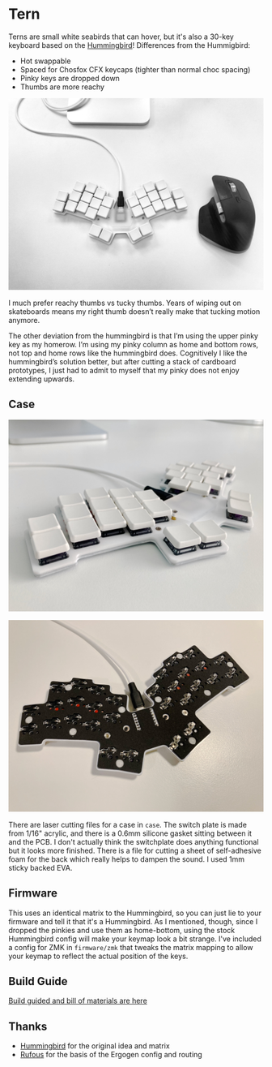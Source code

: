 # Tern

Terns are small white seabirds that can hover, but it's also a 30-key keyboard based on the [Hummingbird](https://github.com/PJE66/hummingbird)! Differences from the Hummigbird:

* Hot swappable
* Spaced for Chosfox CFX keycaps (tighter than normal choc spacing)
* Pinky keys are dropped down
* Thumbs are more reachy

![tern_top](images/tern_top.jpeg)

I much prefer reachy thumbs vs tucky thumbs. Years of wiping out on skateboards means my right thumb doesn’t really make that tucking motion anymore.

The other deviation from the hummingbird is that I’m using the upper pinky key as my homerow. I’m using my pinky column as home and bottom rows, not top and home rows like the hummingbird does. Cognitively I like the hummingbird’s solution better, but after cutting a stack of cardboard prototypes, I just had to admit to myself that my pinky does not enjoy extending upwards.

## Case

![tern_quarter](images/tern_quarter.jpeg)

![tern_back](images/tern_back.jpeg)

There are laser cutting files for a case in `case`. The switch plate is made from 1/16" acrylic, and there is a 0.6mm silicone gasket sitting between it and the PCB. I don't actually think the switchplate does anything functional but it looks more finished. There is a file for cutting a sheet of self-adhesive foam for the back which really helps to dampen the sound. I used 1mm sticky backed EVA. 

## Firmware

This uses an identical matrix to the Hummingbird, so you can just lie to your firmware and tell it that it's a Hummingbird. As I mentioned, though, since I dropped the pinkies and use them as home-bottom, using the stock Hummingbird config will make your keymap look a bit strange. I've included a config for ZMK in `firmware/zmk` that tweaks the matrix mapping to allow your keymap to reflect the actual position of the keys.

## Build Guide

[Build guided and bill of materials are here](docs/build_guide.md)

## Thanks

* [Hummingbird](https://github.com/PJE66/hummingbird) for the original idea and matrix
* [Rufous](https://github.com/jcmkk3/trochilidae) for the basis of the Ergogen config and routing